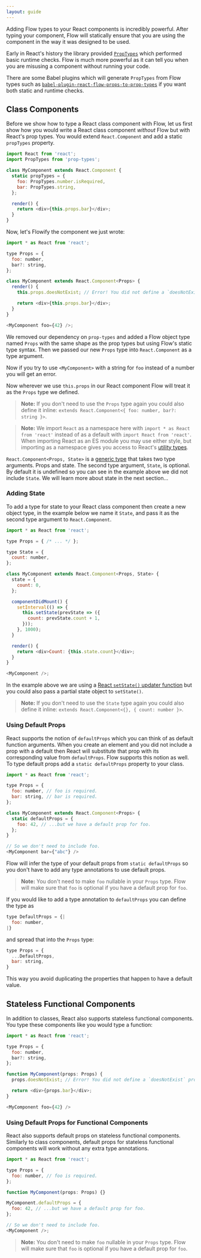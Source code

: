 ```yaml
---
layout: guide
---
```


Adding Flow types to your React components is incredibly powerful. After typing
your component, Flow will statically ensure that you are using the component in
the way it was designed to be used.

Early in React's history the library provided [`PropTypes`][] which performed
basic runtime checks. Flow is much more powerful as it can tell you when you are
misusing a component without running your code.

[`PropTypes`]: https://facebook.github.io/react/docs/typechecking-with-proptypes.html

There are some Babel plugins which will generate `PropTypes` from Flow types
such as [`babel-plugin-react-flow-props-to-prop-types`][] if you want both
static and runtime checks.

[`babel-plugin-react-flow-props-to-prop-types`]: https://github.com/thejameskyle/babel-plugin-react-flow-props-to-prop-types

## Class Components <a class="toc" id="toc-class-components" href="#toc-class-components"></a>

Before we show how to type a React class component with Flow, let us first show
how you would write a React class component *without* Flow but with React's prop
types. You would extend `React.Component` and add a static `propTypes` property.

```js
import React from 'react';
import PropTypes from 'prop-types';

class MyComponent extends React.Component {
  static propTypes = {
    foo: PropTypes.number.isRequired,
    bar: PropTypes.string,
  };

  render() {
    return <div>{this.props.bar}</div>;
  }
}
```

Now, let's Flowify the component we just wrote:

```js
import * as React from 'react';

type Props = {
  foo: number,
  bar?: string,
};

class MyComponent extends React.Component<Props> {
  render() {
    this.props.doesNotExist; // Error! You did not define a `doesNotExist` prop.

    return <div>{this.props.bar}</div>;
  }
}

<MyComponent foo={42} />;
```

We removed our dependency on `prop-types` and added a Flow object type named
`Props` with the same shape as the prop types but using Flow's static type
syntax. Then we passed our new `Props` type into `React.Component` as a type
argument.

Now if you try to use `<MyComponent>` with a string for `foo` instead of a
number you will get an error.

Now wherever we use `this.props` in our React component Flow will treat it as
the `Props` type we defined.

> **Note:** If you don't need to use the `Props` type again you could also
> define it inline: `extends React.Component<{ foo: number, bar?: string }>`.

> **Note:** We import `React` as a namespace here with
> `import * as React from 'react'` instead of as a default with
> `import React from 'react'`. When importing React as an ES module you may use
> either style, but importing as a namespace gives you access to React's
> [utility types](../types).

`React.Component<Props, State>` is a [generic type][] that takes two type
arguments. Props and state. The second type argument, `State`, is optional. By
default it is undefined so you can see in the example above we did not include
`State`. We will learn more about state in the next section...

[generic type]: ../../types/generics/

### Adding State <a class="toc" id="toc-adding-state" href="#toc-adding-state"></a>

To add a type for state to your React class component then create a new object
type, in the example below we name it `State`, and pass it as the second type
argument to `React.Component`.

```js
import * as React from 'react';

type Props = { /* ... */ };

type State = {
  count: number,
};

class MyComponent extends React.Component<Props, State> {
  state = {
    count: 0,
  };

  componentDidMount() {
    setInterval(() => {
      this.setState(prevState => ({
        count: prevState.count + 1,
      }));
    }, 1000);
  }

  render() {
    return <div>Count: {this.state.count}</div>;
  }
}

<MyComponent />;
```

In the example above we are using a [React `setState()` updater function][] but
you could also pass a partial state object to `setState()`.

[React `setState()` updater function]: https://facebook.github.io/react/docs/state-and-lifecycle.html#state-updates-may-be-asynchronous

> **Note:** If you don't need to use the `State` type again you could also
> define it inline: `extends React.Component<{}, { count: number }>`.

### Using Default Props <a class="toc" id="toc-using-default-props" href="#toc-using-default-props"></a>

React supports the notion of `defaultProps` which you can think of as default
function arguments. When you create an element and you did not include a prop
with a default then React will substitute that prop with its corresponding
value from `defaultProps`. Flow supports this notion as well. To type default
props add a `static defaultProps` property to your class.

```js
import * as React from 'react';

type Props = {
  foo: number, // foo is required.
  bar: string, // bar is required.
};

class MyComponent extends React.Component<Props> {
  static defaultProps = {
    foo: 42, // ...but we have a default prop for foo.
  };
}

// So we don't need to include foo.
<MyComponent bar={"abc"} />
```

Flow will infer the type of your default props from `static defaultProps` so you
don't have to add any type annotations to use default props.

> **Note:** You don't need to make `foo` nullable in your `Props` type. Flow
> will make sure that `foo` is optional if you have a default prop for `foo`.

If you would like to add a type annotation to `defaultProps` you can define the
type as
```js
type DefaultProps = {|
  foo: number,
|}
```
and spread that into the `Props` type:
```js
type Props = {
  ...DefaultProps,
  bar: string,
}
```
This way you avoid duplicating the properties that happen to have a default value.

## Stateless Functional Components <a class="toc" id="toc-stateless-functional-components" href="#toc-stateless-functional-components"></a>

In addition to classes, React also supports stateless functional components.
You type these components like you would type a function:

```js
import * as React from 'react';

type Props = {
  foo: number,
  bar?: string,
};

function MyComponent(props: Props) {
  props.doesNotExist; // Error! You did not define a `doesNotExist` prop.

  return <div>{props.bar}</div>;
}

<MyComponent foo={42} />
```

### Using Default Props for Functional Components <a class="toc" id="toc-using-default-props-for-functional-components" href="#toc-using-default-props-for-functional-components"></a>

React also supports default props on stateless functional components. Similarly
to class components, default props for stateless functional components will
work without any extra type annotations.

```js
import * as React from 'react';

type Props = {
  foo: number, // foo is required.
};

function MyComponent(props: Props) {}

MyComponent.defaultProps = {
  foo: 42, // ...but we have a default prop for foo.
};

// So we don't need to include foo.
<MyComponent />;
```

> **Note:** You don't need to make `foo` nullable in your `Props` type. Flow
> will make sure that `foo` is optional if you have a default prop for `foo`.
